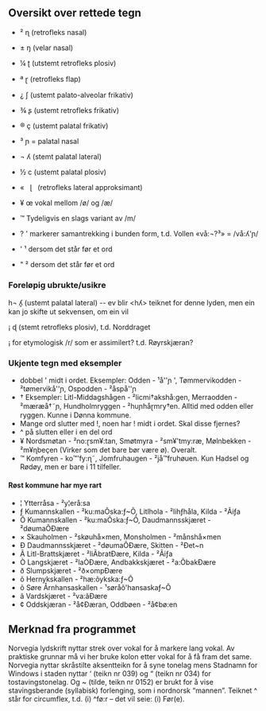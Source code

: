 ## Oversikt over rettede tegn

- ² ɳ (retrofleks nasal)

- ± ŋ (velar nasal)

- ¼ ʈ (utstemt retrofleks plosiv)

- ª ɽ (retrofleks flap)

- ¿ ʃ (ustemt palato-alveolar frikativ)

- ¾ ʂ (ustemt retrofleks frikativ)

- ® ç (ustemt palatal frikativ)

- ³ ɲ = palatal nasal

- ¬ ʎ (stemt palatal lateral)

- ½ c (ustemt palatal plosiv)

- «   ɭ   (retrofleks lateral approksimant)

- ¥ œ vokal mellom /ø/ og /æ/

- ™ Tydeligvis en slags variant av /m/

- ? ' markerer samantrekking i bunden form, t.d. Vollen «vå:¬?³» = /vå:ʎ'ɲ/

- ' ¹ dersom det står før et ord

- " ² dersom det står før et ord

### Foreløpig ubrukte/usikre

h¬ ʎ̥ (ustemt palatal lateral) -- ev blir <hʎ> teiknet for denne lyden, men ein kan jo skifte ut sekvensen, om ein vil

¡ ɖ (stemt retrofleks plosiv), t.d. Norddraget

¡ for etymologisk /r/ som er assimilert? t.d. Røyrskjæran?

### Ukjente tegn med eksempler

- dobbel ' midt i ordet. Eksempler: Odden - ¹å''ɲ ', Tømmervikodden - ²tømervikå''ɲ, Ospodden - ²åspå''ɲ
- † Eksempler: Litl-Middagshågen - ²licmi†akshå:gen, Merraodden - ²mæræå†˜ɲ, Hundholmryggen - ²huɲhåɽmry†en. Alltid med odden eller ryggen. Kunne i Dønna kommune.
- Mange ord slutter med !, noen har ! midt i ordet. Skal disse fjernes?
- ^ på slutten eller i en del ord
- ¥ Nordsmøtan - ²no:ɽsm¥:tan, Smøtmyra - ²sm¥'tmy:ræ, Mølnbekken - ²m¥ɳbeçen (Virker som det bare bør være ø). Overalt.
- ™ Komfyren - ko™'fy:ɳ˜, Jomfruhaugen - ²jå™fruhøuen. Kun Hadsel og Rødøy, men er bare i 11 tilfeller.

#### Røst kommune har mye rart

- ¦ Ytterråsa - ²y¦erå:sa
- ƒ Kumannskallen - ²ku:maÕska:ƒ~Õ, Litlhola - ²lihƒhåla, Kilda - ²Ãiƒa
- Õ Kumannskallen - ²ku:maÕska:ƒ~Õ, Daudmannsskjæret - ²døumaÕÐære
- × Skauholmen - ²skøuhå×men, Monsholmen - ²månshå×men
- Ð Daudmannsskjæret - ²døumaÕÐære, Skitten - ²Ðet~n
- Ã Litl-Brattskjæret - ²liÃbratÐære, Kilda - ²Ãiƒa
- Ò Langskjæret - ²laÒÐære, Andbakkskjæret - ²a:ÕbakÐære
- ð Slumpskjæret - ²ð×ompÐære
- õ Hernykskallen - ²hæ:õykska:ƒ~Õ
- õ Søre Årnhansaskallen - ¹søråõ'hansaskaƒ~Õ
- ã Vardskjæret - ²va:ãÐære
- ¢ Oddskjæran - ²å¢Ðæran, Oddbøen - ²å¢bø:en

## Merknad fra programmet

Norvegia lydskrift nyttar strek over vokal for å markere lang vokal. Av praktiske
grunnar må vi her bruke kolon etter vokal for å få fram det same. Norvegia nyttar
skråstilte aksentteikn for å syne tonelag mens Stadnamn for Windows i staden
nyttar ‘ (teikn nr 039) og “ (teikn nr 034) for tostavingstonelag. Og ~ (tilde, teikn
nr 0152) er brukt for å vise stavingsberande (syllabisk) forlenging, som i
nordnorsk “mannen”.
Teiknet ^ står for circumflex, t.d. (i) ^fø:r – det vil seie: (i) Før(e).
